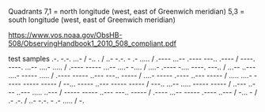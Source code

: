 Quadrants 
7,1 = north longitude (west, east of Greenwich meridian)
5,3 = south longitude (west, east of Greenwich meridian)

https://www.vos.noaa.gov/ObsHB-508/ObservingHandbook1_2010_508_compliant.pdf

test samples 
.-. -.-. ...- / -.. . / ..- -.-. - .- ..... / .---- ...-- .---- ---.. .---- / ----. ----. ...-- ....- ..... / .---- ----- ...-- ....- -.... / ....- .---- -.... ----. ---.. / ...-- ..--- ....- ----- ..... / .---- ----- ..--- ---.. ----- / ....- ----- .---- ..--- ----- / ..... ....- ----- ----- ----- / --... ----- ..--- ----- ----- / ---.. ...-- ..... ----- ----- / ..--- ..--- ..--- ..... ..--- / ----- ----- ..--- ---.. ----- / .---- ...-- ----- .---- ..--- / -... - / .- .-. / ..- -.-. - .- ..... / -.
